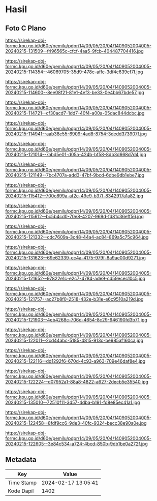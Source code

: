# Hasil

## Foto C Plano

https://sirekap-obj-formc.kpu.go.id/d60e/pemilu/pdpr/14/09/05/20/04/1409052004005-20240215-131509--f496565c-cfcf-4aa5-9fcb-404487704416.jpg

https://sirekap-obj-formc.kpu.go.id/d60e/pemilu/pdpr/14/09/05/20/04/1409052004005-20240215-114354--46069705-35d9-478c-affc-3df4c639cf7f.jpg

https://sirekap-obj-formc.kpu.go.id/d60e/pemilu/pdpr/14/09/05/20/04/1409052004005-20240215-114600--8ee08f21-81e1-4ef3-be33-0e4bb67bde57.jpg

https://sirekap-obj-formc.kpu.go.id/d60e/pemilu/pdpr/14/09/05/20/04/1409052004005-20240215-114721--cf30acd7-1dd7-40f4-a00a-05dac844dcbc.jpg

https://sirekap-obj-formc.kpu.go.id/d60e/pemilu/pdpr/14/09/05/20/04/1409052004005-20240215-114941--aab38c55-6909-4ad8-8754-3dedd373907f.jpg

https://sirekap-obj-formc.kpu.go.id/d60e/pemilu/pdpr/14/09/05/20/04/1409052004005-20240215-121014--7abd5e01-d05a-424b-bf58-8db3d668d7d4.jpg

https://sirekap-obj-formc.kpu.go.id/d60e/pemilu/pdpr/14/09/05/20/04/1409052004005-20240215-121149--7bc4707a-add3-47bf-9bcd-6dbe9db1ebe7.jpg

https://sirekap-obj-formc.kpu.go.id/d60e/pemilu/pdpr/14/09/05/20/04/1409052004005-20240215-115412--700c899a-af2c-49e9-b37f-8342917a1a82.jpg

https://sirekap-obj-formc.kpu.go.id/d60e/pemilu/pdpr/14/09/05/20/04/1409052004005-20240215-115612--bc5b4cd0-70e8-4207-969d-fd81c36eff56.jpg

https://sirekap-obj-formc.kpu.go.id/d60e/pemilu/pdpr/14/09/05/20/04/1409052004005-20240215-121332--cdc7609a-3c48-44a4-ac84-869a5c75c964.jpg

https://sirekap-obj-formc.kpu.go.id/d60e/pemilu/pdpr/14/09/05/20/04/1409052004005-20240215-131623--69e62339-ec4a-4175-979f-8a9ae00d9271.jpg

https://sirekap-obj-formc.kpu.go.id/d60e/pemilu/pdpr/14/09/05/20/04/1409052004005-20240215-121652--97822e1c-e2c7-4784-ade9-cd59ecec10c5.jpg

https://sirekap-obj-formc.kpu.go.id/d60e/pemilu/pdpr/14/09/05/20/04/1409052004005-20240215-121757--ac27b8f0-2518-432e-b31e-e6c9510a219d.jpg

https://sirekap-obj-formc.kpu.go.id/d60e/pemilu/pdpr/14/09/05/20/04/1409052004005-20240215-121903--4eb4268c-706d-4654-8c29-946190fd3b71.jpg

https://sirekap-obj-formc.kpu.go.id/d60e/pemilu/pdpr/14/09/05/20/04/1409052004005-20240215-122011--2cd44abc-5185-4815-913c-be985af160ca.jpg

https://sirekap-obj-formc.kpu.go.id/d60e/pemilu/pdpr/14/09/05/20/04/1409052004005-20240215-122116--dd1292f6-670d-4c93-a963-709e46daf8e4.jpg

https://sirekap-obj-formc.kpu.go.id/d60e/pemilu/pdpr/14/09/05/20/04/1409052004005-20240215-122224--d07952a1-88a8-4822-a627-2decb5e35540.jpg

https://sirekap-obj-formc.kpu.go.id/d60e/pemilu/pdpr/14/09/05/20/04/1409052004005-20240215-135010--72510f11-3d57-4dba-b191-fd8e85ec41a1.jpg

https://sirekap-obj-formc.kpu.go.id/d60e/pemilu/pdpr/14/09/05/20/04/1409052004005-20240215-122458--8fdf9cc6-9de3-40fc-9324-becc38e90a0e.jpg

https://sirekap-obj-formc.kpu.go.id/d60e/pemilu/pdpr/14/09/05/20/04/1409052004005-20240215-122605--3e84c534-a724-4bcd-850b-9db1be0a272f.jpg


## Metadata

| Key        | Value               |
| ---------- | ------------------- |
| Time Stamp | 2024-02-17 13:05:41 |
| Kode Dapil | 1402                |




